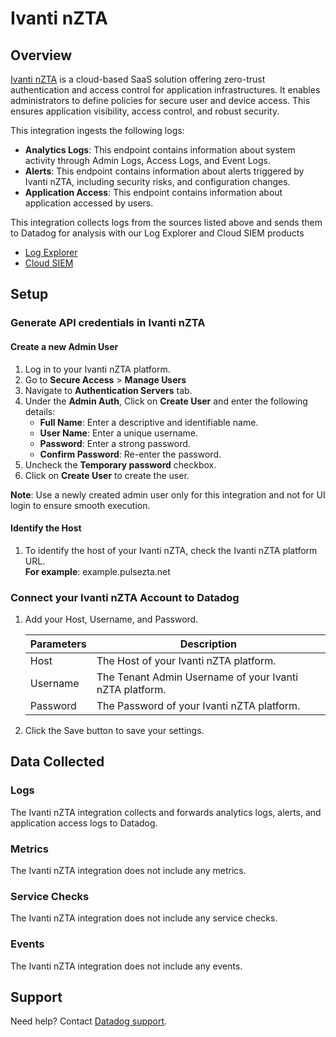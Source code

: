 # Ivanti nZTA

## Overview

[Ivanti nZTA][1] is a cloud-based SaaS solution offering zero-trust authentication and access control for application infrastructures. It enables administrators to define policies for secure user and device access. This ensures application visibility, access control, and robust security.

This integration ingests the following logs:

- **Analytics Logs**: This endpoint contains information about system activity through Admin Logs, Access Logs, and Event Logs.
- **Alerts**: This endpoint contains information about alerts triggered by Ivanti nZTA, including security risks, and configuration changes.
- **Application Access**: This endpoint contains information about application accessed by users.

This integration collects logs from the sources listed above and sends them to Datadog for analysis with our Log Explorer and Cloud SIEM products

- [Log Explorer][3]
- [Cloud SIEM][4]

## Setup

### Generate API credentials in Ivanti nZTA

#### Create a new Admin User

1. Log in to your Ivanti nZTA platform.
2. Go to **Secure Access** > **Manage Users**
3. Navigate to **Authentication Servers** tab.
4. Under the **Admin Auth**, Click on **Create User** and enter the following details:
   - **Full Name**: Enter a descriptive and identifiable name.
   - **User Name**: Enter a unique username.
   - **Password**: Enter a strong password.
   - **Confirm Password**: Re-enter the password.
5. Uncheck the **Temporary password** checkbox.
6. Click on **Create User** to create the user.

**Note**: Use a newly created admin user only for this integration and not for UI login to ensure smooth execution.

#### Identify the Host

1. To identify the host of your Ivanti nZTA, check the Ivanti nZTA platform URL.
   <br>**For example**: example.pulsezta.net

### Connect your Ivanti nZTA Account to Datadog

1. Add your Host, Username, and Password.

   | Parameters | Description                                             |
   | ---------- | ------------------------------------------------------- |
   | Host       | The Host of your Ivanti nZTA platform.                  |
   | Username   | The Tenant Admin Username of your Ivanti nZTA platform. |
   | Password   | The Password of your Ivanti nZTA platform.              |

2. Click the Save button to save your settings.

## Data Collected

### Logs

The Ivanti nZTA integration collects and forwards analytics logs, alerts, and application access logs to Datadog.

### Metrics

The Ivanti nZTA integration does not include any metrics.

### Service Checks

The Ivanti nZTA integration does not include any service checks.

### Events

The Ivanti nZTA integration does not include any events.

## Support

Need help? Contact [Datadog support][2].

[1]: https://www.ivanti.com/products/ivanti-neurons-zero-trust-access
[2]: https://docs.datadoghq.com/help/
[3]: https://docs.datadoghq.com/logs/explorer/
[4]: https://www.datadoghq.com/product/cloud-siem/

